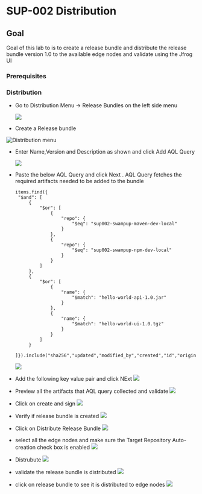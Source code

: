 # SUP-002 Distribution 


## Goal 
Goal of this lab to is to create a release bundle and distribute the release bundle version 1.0 to the available edge nodes and validate using the Jfrog UI 

### Prerequisites 


### Distribution 
  
- Go to Distribution Menu -> Release Bundles on the left side menu 
  
  ![](../.images/click%20on%20Distribution.png)
    
 -  Create a Release bundle 
  
   ![Distribution menu](../.images/2.png) 

- Enter Name,Version and Description as shown and click Add AQL Query 

   ![](../.images/5.png)

- Paste the below AQL Query and click Next . AQL Query fetches the required artifacts needed to be added to the bundle 

   ```
   items.find({
	"$and": [
		{
			"$or": [
				{
					"repo": {
						"$eq": "sup002-swampup-maven-dev-local"
					}
				},
				{
					"repo": {
						"$eq": "sup002-swampup-npm-dev-local"
					}
				}
			]
		},
		{
			"$or": [
				{
					"name": {
						"$match": "hello-world-api-1.0.jar"
					}
				},
				{
					"name": {
						"$match": "hello-world-ui-1.0.tgz"
					}
				}
			]
		}
	]}).include("sha256","updated","modified_by","created","id","original_md5","depth","actual_sha1","property.value","modified","property.key","actual_md5","created_by","type","name","repo","original_sha1","size","path")
   ```
   ![](../.images/6.png)
    
- Add the following key value pair and click NExt 
   ![](../.images/7.png)

- Preview all the artifacts that AQL query collected and validate 
  ![](../.images/7-1.png)

- Click on create and sign 
  ![](../.images/8.png)

- Verify if release bundle is created 
    ![](../.images/9.png)

- Click on Distribute Release Bundle 
   ![](../.images/10.png)

- select all the edge nodes and make sure the Target Repository Auto-creation check box is enabled 
  ![](../.images/11.png)
    
- Distrubute 
  ![](../.images/12.png)
    
- validate the release bundle is distributed 
  ![](../.images/13.png)
    
- click on release bundle to see it is distributed to edge nodes
  ![](../.images/15.png)





